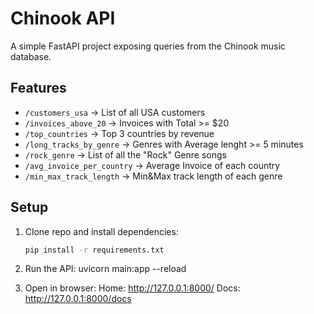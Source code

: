 # Chinook API 

A simple FastAPI project exposing queries from the Chinook music database.

## Features

- `/customers_usa` → List of all USA customers
- `/invoices_above_20` → Invoices with Total >= $20
- `/top_countries` → Top 3 countries by revenue
- `/long_tracks_by_genre` → Genres with Average lenght >= 5 minutes
- `/rock_genre` → List of all the "Rock" Genre songs
- `/avg_invoice_per_country` → Average Invoice of each country 
- `/min_max_track_length` → Min&Max track length of each genre
## Setup

1. Clone repo and install dependencies:
   ```bash
   pip install -r requirements.txt

2. Run the API:
   uvicorn main:app --reload

3. Open in browser:
   Home: http://127.0.0.1:8000/
   Docs: http://127.0.0.1:8000/docs